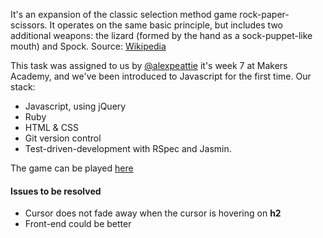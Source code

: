 
It's an expansion of the classic selection
method game rock-paper-scissors. It operates on the same basic principle, but
includes two additional weapons: the lizard (formed by the hand as a sock-puppet-like mouth)
and Spock. Source: [Wikipedia](http://en.wikipedia.org/wiki/Rock-paper-scissors-lizard-Spock)

This task was assigned to us by [@alexpeattie](https://github.com/alexpeattie) it's week 7 at Makers Academy,
and we've been introduced to Javascript for the first time. Our stack:

* Javascript, using jQuery
* Ruby
* HTML & CSS
* Git version control
* Test-driven-development with RSpec and Jasmin.

The game can be played [here](http://rpsls-mario.herokuapp.com/)

#### Issues to be resolved

* Cursor does not fade away when the cursor is hovering on **h2**
* Front-end could be better
